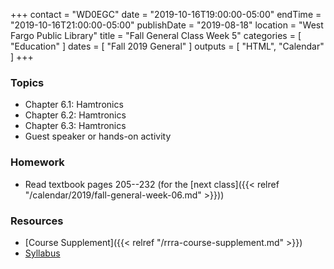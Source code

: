 +++
contact = "WD0EGC"
date = "2019-10-16T19:00:00-05:00"
endTime = "2019-10-16T21:00:00-05:00"
publishDate = "2019-08-18"
location = "West Fargo Public Library"
title = "Fall General Class Week 5"
categories = [ "Education" ]
dates = [ "Fall 2019 General" ]
outputs = [ "HTML", "Calendar" ]
+++
### Topics

* Chapter 6.1: Hamtronics
* Chapter 6.2: Hamtronics
* Chapter 6.3: Hamtronics
* Guest speaker or hands-on activity

### Homework

* Read textbook pages 205--232 (for the [next class]({{< relref "/calendar/2019/fall-general-week-06.md" >}}))

### Resources

* [Course Supplement]({{< relref "/rrra-course-supplement.md" >}})
* [Syllabus](/s/fXT3KpheEuGOXBG)
